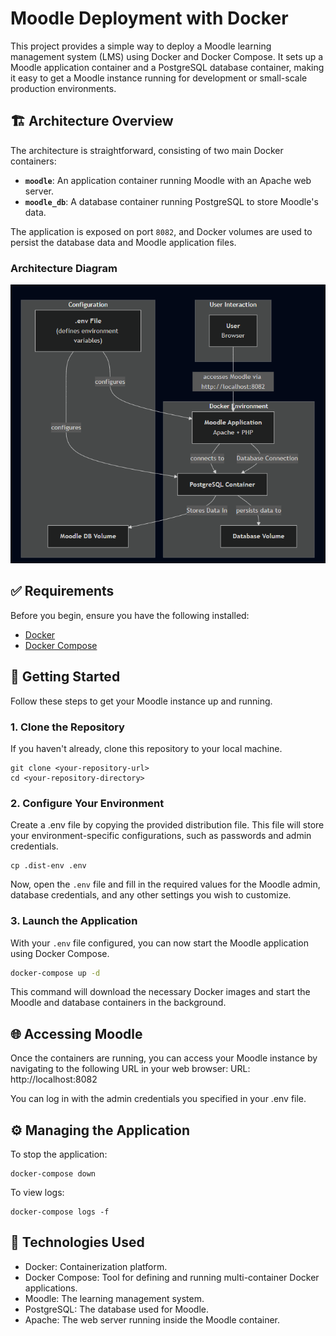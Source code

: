 # Moodle Deployment with Docker

This project provides a simple way to deploy a Moodle learning management system (LMS) using Docker and Docker Compose. It sets up a Moodle application container and a PostgreSQL database container, making it easy to get a Moodle instance running for development or small-scale production environments.

## 🏗️ Architecture Overview

The architecture is straightforward, consisting of two main Docker containers:

- **`moodle`**: An application container running Moodle with an Apache web server.
- **`moodle_db`**: A database container running PostgreSQL to store Moodle's data.

The application is exposed on port `8082`, and Docker volumes are used to persist the database data and Moodle application files.

### Architecture Diagram

![Architecture Diagram](blob/graph.png)

## ✅ Requirements

Before you begin, ensure you have the following installed:

- [Docker](https://docs.docker.com/get-started/get-docker/)
- [Docker Compose](https://docs.docker.com/compose/install/)

## 🚀 Getting Started

Follow these steps to get your Moodle instance up and running.

### 1. Clone the Repository

If you haven't already, clone this repository to your local machine.

```
git clone <your-repository-url>
cd <your-repository-directory>
```

### 2. Configure Your Environment

Create a .env file by copying the provided distribution file. This file will store your environment-specific configurations, such as passwords and admin credentials.

```
cp .dist-env .env
```

Now, open the `.env` file and fill in the required values for the Moodle admin, database credentials, and any other settings you wish to customize.

### 3. Launch the Application

With your `.env` file configured, you can now start the Moodle application using Docker Compose.

```bash
docker-compose up -d
```

This command will download the necessary Docker images and start the Moodle and database containers in the background.

## 🌐 Accessing Moodle

Once the containers are running, you can access your Moodle instance by navigating to the following URL in your web browser:
URL: http://localhost:8082

You can log in with the admin credentials you specified in your .env file.

## ⚙️ Managing the Application

To stop the application:

```
docker-compose down
```

To view logs:

```
docker-compose logs -f
```

## 🧩 Technologies Used

- Docker: Containerization platform.
- Docker Compose: Tool for defining and running multi-container Docker applications.
- Moodle: The learning management system.
- PostgreSQL: The database used for Moodle.
- Apache: The web server running inside the Moodle container.
